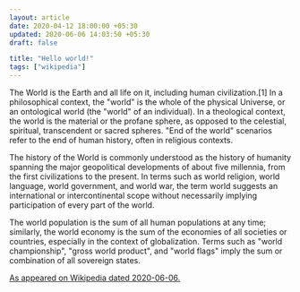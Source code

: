 ```yaml
---
layout: article
date: 2020-04-12 18:00:00 +05:30
updated: 2020-06-06 14:03:50 +05:30
draft: false

title: "Hello world!"
tags: ["wikipedia"]
---
```


The World is the Earth and all life on it, including human civilization.[1] In a philosophical context, the "world" is the whole of the physical Universe, or an ontological world (the "world" of an individual). In a theological context, the world is the material or the profane sphere, as opposed to the celestial, spiritual, transcendent or sacred spheres. "End of the world" scenarios refer to the end of human history, often in religious contexts.

The history of the World is commonly understood as the history of humanity spanning the major geopolitical developments of about five millennia, from the first civilizations to the present. In terms such as world religion, world language, world government, and world war, the term world suggests an international or intercontinental scope without necessarily implying participation of every part of the world.

The world population is the sum of all human populations at any time; similarly, the world economy is the sum of the economies of all societies or countries, especially in the context of globalization. Terms such as "world championship", "gross world product", and "world flags" imply the sum or combination of all sovereign states. 

[As appeared on Wikipedia dated 2020-06-06.](https://en.wikipedia.org/wiki/World)
